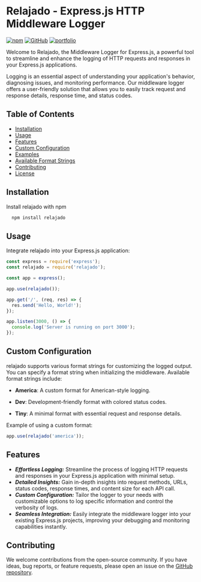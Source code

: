 # Relajado - Express.js HTTP Middleware Logger

[![npm](https://img.shields.io/npm/v/relajado?style=for-the-badge)](https://www.npmjs.com/package/relajado)
[![GitHub](https://img.shields.io/github/v/release/normalhuman/relajado?style=for-the-badge&logo=github&logoColor=white)](https://github.com/normalhuman01/relajado)
[![portfolio](https://img.shields.io/badge/my_portfolio-000?style=for-the-badge&logo=ko-fi&logoColor=white)](https://www.normalhuman.com)

Welcome to Relajado, the Middleware Logger for Express.js, a powerful tool to streamline and enhance the logging of HTTP requests and responses in your Express.js applications.

Logging is an essential aspect of understanding your application's behavior, diagnosing issues, and monitoring performance. Our middleware logger offers a user-friendly solution that allows you to easily track request and response details, response time, and status codes.

## Table of Contents

- [Installation](#installation)
- [Usage](#usage)
- [Features](#features)
- [Custom Configuration](#custom-configuration)
- [Examples](#examples)
- [Available Format Strings](#available-format-strings)
- [Contributing](#contributing)
- [License](#license)

## Installation

Install relajado with npm

```bash
  npm install relajado
```

## Usage

Integrate relajado into your Express.js application:

```javascript
const express = require('express');
const relajado = require('relajado');

const app = express();

app.use(relajado());

app.get('/', (req, res) => {
  res.send('Hello, World!');
});

app.listen(3000, () => {
  console.log('Server is running on port 3000');
});
```

## Custom Configuration

relajado supports various format strings for customizing the logged output. You can specify a format string when initializing the middleware. Available format strings include:

- **America**: A custom format for American-style logging.

- **Dev**: Development-friendly format with colored status codes.

- **Tiny**: A minimal format with essential request and response details.

Example of using a custom format:

```javascript
app.use(relajado('america'));
```

## Features

- **_Effortless Logging:_** Streamline the process of logging HTTP requests and responses in your Express.js application with minimal setup.
- **_Detailed Insights:_** Gain in-depth insights into request methods, URLs, status codes, response times, and content size for each API call.
- **_Custom Configuration:_** Tailor the logger to your needs with customizable options to log specific information and control the verbosity of logs.
- **_Seamless Integration:_** Easily integrate the middleware logger into your existing Express.js projects, improving your debugging and monitoring capabilities instantly.

## Contributing

We welcome contributions from the open-source community. If you have ideas, bug reports, or feature requests, please open an issue on the [GitHub repository](https://github.com/normalhuman01/relajado).

